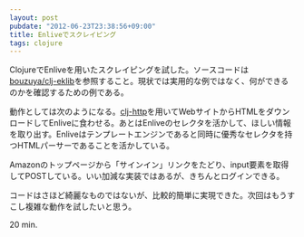 ```yaml
---
layout: post
pubdate: "2012-06-23T23:38:56+09:00"
title: Enliveでスクレイピング
tags: clojure
---
```

ClojureでEnliveを用いたスクレイピングを試した。ソースコードは[bouzuya/clj-eklib](https://github.com/bouzuya/clj-eklib)を参照すること。現状では実用的な例ではなく、何ができるのかを確認するための例である。

動作としては次のようになる。[clj-http](https://github.com/dakrone/clj-http)を用いてWebサイトからHTMLをダウンロードしてEnliveに食わせる。あとはEnliveのセレクタを活かして、ほしい情報を取り出す。Enliveはテンプレートエンジンであると同時に優秀なセレクタを持つHTMLパーサーであることを活かしている。

Amazonのトップページから「サインイン」リンクをたどり、input要素を取得してPOSTしている。いい加減な実装ではあるが、きちんとログインできる。

コードはさほど綺麗なものではないが、比較的簡単に実現できた。次回はもうすこし複雑な動作を試したいと思う。

20 min.
